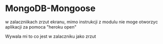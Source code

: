 # MongoDB-Mongoose

w zalaczniikach zrzut ekranu, mimo instrukcji z modulu nie moge otworzyc aplikacji za pomoca "heroku open"

Wywala mi to co jest w zalaczniku jako zrzut
